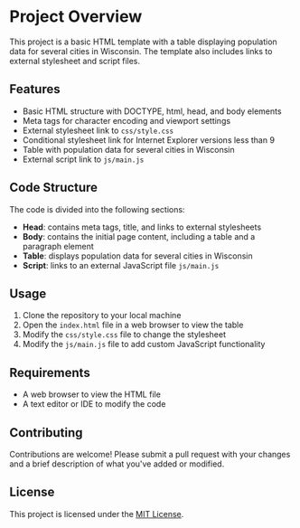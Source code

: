 # Project Overview
This project is a basic HTML template with a table displaying population data for several cities in Wisconsin. The template also includes links to external stylesheet and script files.

## Features
- Basic HTML structure with DOCTYPE, html, head, and body elements
- Meta tags for character encoding and viewport settings
- External stylesheet link to `css/style.css`
- Conditional stylesheet link for Internet Explorer versions less than 9
- Table with population data for several cities in Wisconsin
- External script link to `js/main.js`

## Code Structure
The code is divided into the following sections:
- **Head**: contains meta tags, title, and links to external stylesheets
- **Body**: contains the initial page content, including a table and a paragraph element
- **Table**: displays population data for several cities in Wisconsin
- **Script**: links to an external JavaScript file `js/main.js`

## Usage
1. Clone the repository to your local machine
2. Open the `index.html` file in a web browser to view the table
3. Modify the `css/style.css` file to change the stylesheet
4. Modify the `js/main.js` file to add custom JavaScript functionality

## Requirements
- A web browser to view the HTML file
- A text editor or IDE to modify the code

## Contributing
Contributions are welcome! Please submit a pull request with your changes and a brief description of what you've added or modified.

## License
This project is licensed under the [MIT License](LICENSE).
